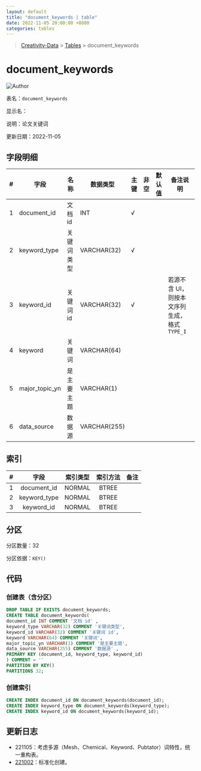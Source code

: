 ```yaml
---
layout: default
title: "document_keywords | table"
date: 2022-11-05 20:00:00 +0800
categories: tables
---
```


> [Creativity-Data](/Creativity) > [Tables](/Creativity/tables) > document_keywords

# document_keywords

![Author](https://img.shields.io/badge/Author-MarioZZJ-blue)

表名：`document_keywords`

显示名：

说明：论文关键词

更新日期：2022-11-05

## 字段明细

| **#** | **字段**         | **名称**   | **数据类型** | **主键** | **非空** | **默认值** | **备注说明**  |
| ----- | ---------------- | ---------- | ----------- | -------- | -------- | ---------- | ----------- |
| 1     | document_id      | 文档 id   | INT           |   √    |          |            |              |
| 2     | keyword_type     | 关键词类型 | VARCHAR(32)  |    √    |          |             |             |
| 3     | keyword_id       | 关键词 id  | VARCHAR(32)  |   √     |          |            | 若源不含 UI，则按本文序列生成，格式 `TYPE_I` |
| 4     | keyword          | 关键词     | VARCHAR(64) |         |          |            |              |
| 5     | major_topic_yn   | 是主要主题 | VARCHAR(1)   |         |          |            |              |
| 6     | data_source      | 数据源     | VARCHAR(255) |         |          |           |               |

## 索引

|  #   |    字段      | 索引类型 | 索引方法 | 备注 |
| :--: | :----------: | :------: | :------: | :--: |
|  1   | document_id  |  NORMAL  |  BTREE   |      |
|  2   | keyword_type |  NORMAL  |  BTREE   |      |
|  3   | keyword_id   |  NORMAL  |  BTREE   |      |

## 分区

分区数量：32

分区依据：`KEY()`

## 代码

### 创建表（含分区）

```SQL
DROP TABLE IF EXISTS document_keywords;
CREATE TABLE document_keywords(
document_id INT COMMENT '文档 id' ,
keyword_type VARCHAR(32) COMMENT '关键词类型',
keyword_id VARCHAR(32) COMMENT '关键词 id',
keyword VARCHAR(64) COMMENT '关键词',
major_topic_yn VARCHAR(1) COMMENT '是主要主题',
data_source VARCHAR(255) COMMENT '数据源' ,
PRIMARY KEY (document_id, keyword_type, keyword_id)
) COMMENT = ''
PARTITION BY KEY()
PARTITIONS 32;
```

### 创建索引

```SQL
CREATE INDEX document_id ON document_keywords(document_id);
CREATE INDEX keyword_type ON document_keywords(keyword_type);
CREATE INDEX keyword_id ON document_keywords(keyword_id);
```

## 更新日志

* 221105：考虑多源（Mesh、Chemical、Keyword、Pubtator）词特性，统一重构表。
* [221002](/Creativity/tables/2022/10/02/archive_document_keywords.html)：标准化创建。
